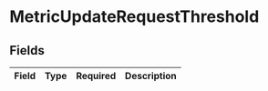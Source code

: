 # MetricUpdateRequestThreshold


## Fields

| Field       | Type        | Required    | Description |
| ----------- | ----------- | ----------- | ----------- |